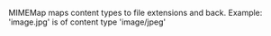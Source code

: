 MIMEMap maps content types to file extensions and back. Example: 'image.jpg' is of content type 'image/jpeg'
